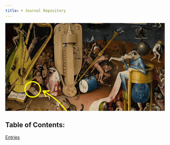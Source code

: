 ```yaml
---
title: 𝄋 Journal Repository
---
```


![](/content/notes/images/music.png)

## Table of Contents:
[Entries](notes/Entries.md)

